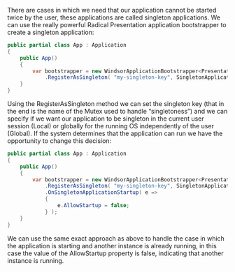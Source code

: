 There are cases in which we need that our application cannot be started twice by the user, these applications are called singleton applications. We can use the really powerful Radical Presentation application bootstrapper to create a singleton application:

```c#
public partial class App : Application
{
    public App()
    {
        var bootstrapper = new WindsorApplicationBootstrapper<Presentation.MainView>()
            .RegisterAsSingleton( "my-singleton-key", SingletonApplicationScope.Local );
    }
}
```

Using the RegisterAsSingleton method we can set the singleton key (that in the end is the name of the Mutex used to handle “singletoness”) and we can specify if we want our application to be singleton in the current user session (Local) or globally for the running OS independently of the user (Global).
If the system determines that the application can run we have the opportunity to change this decision:

```c#
public partial class App : Application
{
    public App()
    {
        var bootstrapper = new WindsorApplicationBootstrapper<Presentation.MainView>()
            .RegisterAsSingleton( "my-singleton-key", SingletonApplicationScope.Local )
            .OnSingletonApplicationStartup( e =>
            {
                e.AllowStartup = false;
            } );
    }
}
```

We can use the same exact approach as above to handle the case in which the application is starting and another instance is already running, in this case the value of the AllowStartup property is false, indicating that another instance is running.